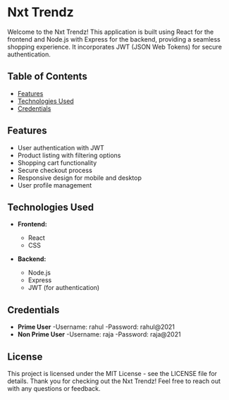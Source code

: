 # Nxt Trendz

Welcome to the Nxt Trendz! This application is built using React for the frontend and Node.js with Express for the backend, providing a seamless shopping experience. It incorporates JWT (JSON Web Tokens) for secure authentication.

## Table of Contents

- [Features](#features)
- [Technologies Used](#technologies-used)
- [Credentials](#credentials)

## Features

- User authentication with JWT
- Product listing with filtering options
- Shopping cart functionality
- Secure checkout process
- Responsive design for mobile and desktop
- User profile management

## Technologies Used

- **Frontend:**
  - React
  - CSS

- **Backend:**
  - Node.js
  - Express
  - JWT (for authentication)
 
## Credentials
  - **Prime User**
    -Username: rahul
    -Password: rahul@2021
  - **Non Prime User**
    -Username: raja
    -Password: raja@2021
 
## License
This project is licensed under the MIT License - see the LICENSE file for details. Thank you for checking out the Nxt Trendz! Feel free to reach out with any questions or feedback.
